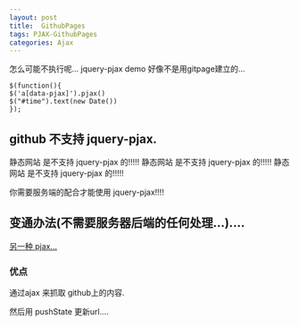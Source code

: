 ```yaml
---
layout: post
title:  GithubPages
tags: PJAX-GithubPages
categories: Ajax
---
```



怎么可能不执行呢... 
jquery-pjax demo 好像不是用gitpage建立的...





	$(function(){
	$('a[data-pjax]').pjax()
	$("#time").text(new Date())
	});





## github 不支持 jquery-pjax.
静态网站 是不支持 jquery-pjax 的!!!!!
静态网站 是不支持 jquery-pjax 的!!!!!
静态网站 是不支持 jquery-pjax 的!!!!!

你需要服务端的配合才能使用  jquery-pjax!!!!



## 变通办法(不需要服务器后端的任何处理...).... 

[另一种  pjax...][1]


### 优点

通过ajax 来抓取  github上的内容.

然后用 pushState 更新url....





[1]:	https://github.com/MoOx/pjax